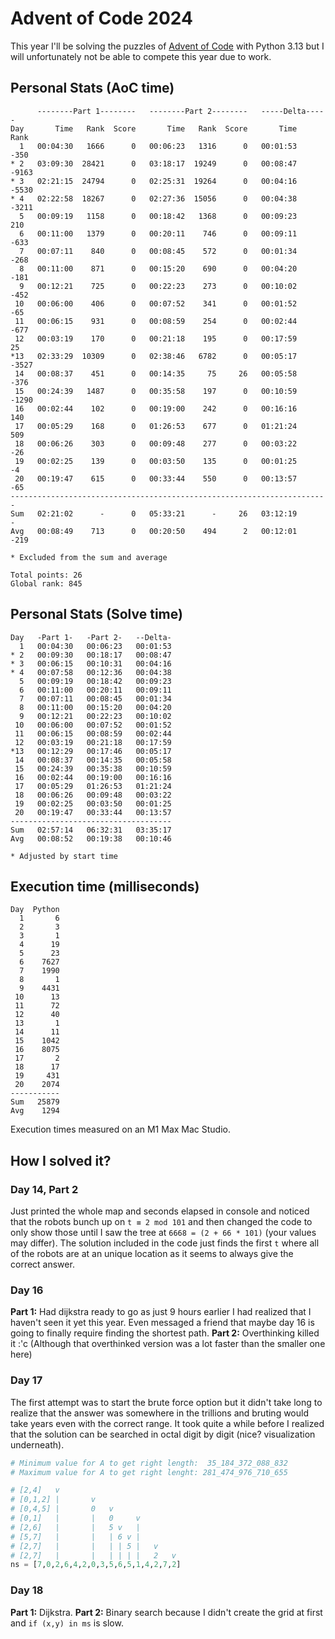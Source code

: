 # Advent of Code 2024

This year I'll be solving the puzzles of [Advent of Code](https://adventofcode.com/2024) with Python 3.13 but I will
unfortunately not be able to compete this year due to work.  

## Personal Stats (AoC time)
```
      --------Part 1--------   --------Part 2--------   -----Delta-----
Day       Time   Rank  Score       Time   Rank  Score       Time   Rank
  1   00:04:30   1666      0   00:06:23   1316      0   00:01:53   -350
* 2   03:09:30  28421      0   03:18:17  19249      0   00:08:47  -9163
* 3   02:21:15  24794      0   02:25:31  19264      0   00:04:16  -5530
* 4   02:22:58  18267      0   02:27:36  15056      0   00:04:38  -3211
  5   00:09:19   1158      0   00:18:42   1368      0   00:09:23    210
  6   00:11:00   1379      0   00:20:11    746      0   00:09:11   -633
  7   00:07:11    840      0   00:08:45    572      0   00:01:34   -268
  8   00:11:00    871      0   00:15:20    690      0   00:04:20   -181
  9   00:12:21    725      0   00:22:23    273      0   00:10:02   -452
 10   00:06:00    406      0   00:07:52    341      0   00:01:52    -65
 11   00:06:15    931      0   00:08:59    254      0   00:02:44   -677
 12   00:03:19    170      0   00:21:18    195      0   00:17:59     25
*13   02:33:29  10309      0   02:38:46   6782      0   00:05:17  -3527
 14   00:08:37    451      0   00:14:35     75     26   00:05:58   -376
 15   00:24:39   1487      0   00:35:58    197      0   00:10:59  -1290
 16   00:02:44    102      0   00:19:00    242      0   00:16:16    140
 17   00:05:29    168      0   01:26:53    677      0   01:21:24    509
 18   00:06:26    303      0   00:09:48    277      0   00:03:22    -26
 19   00:02:25    139      0   00:03:50    135      0   00:01:25     -4
 20   00:19:47    615      0   00:33:44    550      0   00:13:57    -65
-----------------------------------------------------------------------
Sum   02:21:02      -      0   05:33:21      -     26   03:12:19      -
Avg   00:08:49    713      0   00:20:50    494      2   00:12:01   -219

* Excluded from the sum and average

Total points: 26
Global rank: 845
```

## Personal Stats (Solve time)
```
Day   -Part 1-   -Part 2-   --Delta-
  1   00:04:30   00:06:23   00:01:53
* 2   00:09:30   00:18:17   00:08:47
* 3   00:06:15   00:10:31   00:04:16
* 4   00:07:58   00:12:36   00:04:38
  5   00:09:19   00:18:42   00:09:23
  6   00:11:00   00:20:11   00:09:11
  7   00:07:11   00:08:45   00:01:34
  8   00:11:00   00:15:20   00:04:20
  9   00:12:21   00:22:23   00:10:02
 10   00:06:00   00:07:52   00:01:52
 11   00:06:15   00:08:59   00:02:44
 12   00:03:19   00:21:18   00:17:59
*13   00:12:29   00:17:46   00:05:17
 14   00:08:37   00:14:35   00:05:58
 15   00:24:39   00:35:38   00:10:59
 16   00:02:44   00:19:00   00:16:16
 17   00:05:29   01:26:53   01:21:24
 18   00:06:26   00:09:48   00:03:22
 19   00:02:25   00:03:50   00:01:25
 20   00:19:47   00:33:44   00:13:57
------------------------------------
Sum   02:57:14   06:32:31   03:35:17
Avg   00:08:52   00:19:38   00:10:46

* Adjusted by start time
```

## Execution time (milliseconds)
```
Day  Python
  1       6
  2       3
  3       1
  4      19
  5      23
  6    7627
  7    1990
  8       1
  9    4431
 10      13
 11      72
 12      40
 13       1
 14      11
 15    1042
 16    8075
 17       2
 18      17
 19     431
 20    2074
-----------
Sum   25879
Avg    1294
```

Execution times measured on an M1 Max Mac Studio.


## How I solved it?

### Day 14, Part 2
Just printed the whole map and seconds elapsed in console and noticed that the robots bunch up on `t ≡ 2 mod 101` and
then changed the code to only show those until I saw the tree at `6668 = (2 + 66 * 101)` (your values may differ).
The solution included in the code just finds the first `t` where all of the robots are at an unique location as it
seems to always give the correct answer.

### Day 16
**Part 1:** Had dijkstra ready to go as just 9 hours earlier I had realized that I haven't seen it yet this year. Even
messaged a friend that maybe day 16 is going to finally require finding the shortest path. **Part 2:** Overthinking
killed it :'c (Although that overthinked version was a lot faster than the smaller one here)

### Day 17
The first attempt was to start the brute force option but it didn't take long to realize that the answer was somewhere
in the trillions and bruting would take years even with the correct range. It took quite a while before I realized that
the solution can be searched in octal digit by digit (nice? visualization underneath).
```python
# Minimum value for A to get right length:  35_184_372_088_832
# Maximum value for A to get right lenght: 281_474_976_710_655

# [2,4]   v
# [0,1,2] |       v
# [0,4,5] |       0   v
# [0,1]   |       |   0     v
# [2,6]   |       |   5 v   |
# [5,7]   |       |   | 6 v |
# [2,7]   |       |   | | 5 |   v
# [2,7]   |       |   | | | |   2   v
ns = [7,0,2,6,4,2,0,3,5,6,5,1,4,2,7,2]
```

### Day 18
**Part 1:** Dijkstra. **Part 2:** Binary search because I didn't create the grid at first and `if (x,y) in ms` is slow.
